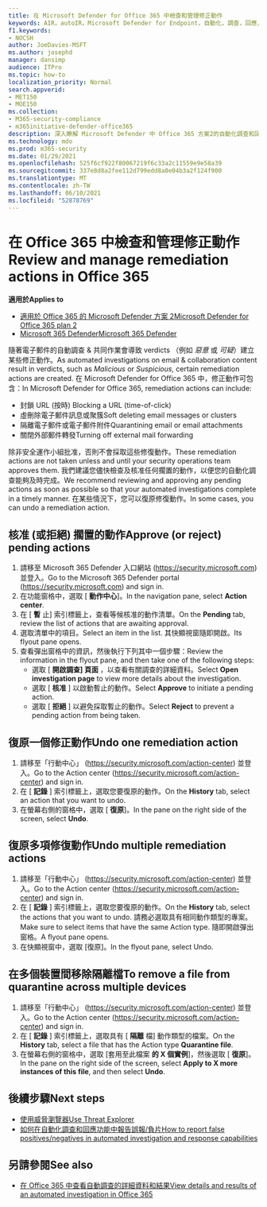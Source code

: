 ```yaml
---
title: 在 Microsoft Defender for Office 365 中檢查和管理修正動作
keywords: AIR，autoIR，Microsoft Defender for Endpoint，自動化，調查，回應，修正，威脅，高級，威脅，保護
f1.keywords:
- NOCSH
author: JoeDavies-MSFT
ms.author: josephd
manager: dansimp
audience: ITPro
ms.topic: how-to
localization_priority: Normal
search.appverid:
- MET150
- MOE150
ms.collection:
- M365-security-compliance
- m365initiative-defender-office365
description: 深入瞭解 Microsoft Defender 中 Office 365 方案2的自動化調查和回應功能中的修復動作。
ms.technology: mdo
ms.prod: m365-security
ms.date: 01/29/2021
ms.openlocfilehash: 525f6cf922f80067219f6c33a2c11559e9e58a39
ms.sourcegitcommit: 337e8d8a2fee112d799edd8a0e04b3a2f124f900
ms.translationtype: MT
ms.contentlocale: zh-TW
ms.lasthandoff: 06/10/2021
ms.locfileid: "52878769"
---
```

# <a name="review-and-manage-remediation-actions-in-office-365"></a><span data-ttu-id="65b37-104">在 Office 365 中檢查和管理修正動作</span><span class="sxs-lookup"><span data-stu-id="65b37-104">Review and manage remediation actions in Office 365</span></span>

<span data-ttu-id="65b37-105">**適用於**</span><span class="sxs-lookup"><span data-stu-id="65b37-105">**Applies to**</span></span>
- [<span data-ttu-id="65b37-106">適用於 Office 365 的 Microsoft Defender 方案 2</span><span class="sxs-lookup"><span data-stu-id="65b37-106">Microsoft Defender for Office 365 plan 2</span></span>](defender-for-office-365.md)
- [<span data-ttu-id="65b37-107">Microsoft 365 Defender</span><span class="sxs-lookup"><span data-stu-id="65b37-107">Microsoft 365 Defender</span></span>](../defender/microsoft-365-defender.md)

<span data-ttu-id="65b37-108">隨著電子郵件的自動調查 & 共同作業會導致 verdicts （例如 *惡意* 或 *可疑*）建立某些修正動作。</span><span class="sxs-lookup"><span data-stu-id="65b37-108">As automated investigations on email & collaboration content result in verdicts, such as *Malicious* or *Suspicious*, certain remediation actions are created.</span></span> <span data-ttu-id="65b37-109">在 Microsoft Defender for Office 365 中，修正動作可包含：</span><span class="sxs-lookup"><span data-stu-id="65b37-109">In Microsoft Defender for Office 365, remediation actions can include:</span></span>

- <span data-ttu-id="65b37-110">封鎖 URL (按時) </span><span class="sxs-lookup"><span data-stu-id="65b37-110">Blocking a URL (time-of-click)</span></span>
- <span data-ttu-id="65b37-111">虛刪除電子郵件訊息或聚簇</span><span class="sxs-lookup"><span data-stu-id="65b37-111">Soft deleting email messages or clusters</span></span>
- <span data-ttu-id="65b37-112">隔離電子郵件或電子郵件附件</span><span class="sxs-lookup"><span data-stu-id="65b37-112">Quarantining email or email attachments</span></span>
- <span data-ttu-id="65b37-113">關閉外部郵件轉發</span><span class="sxs-lookup"><span data-stu-id="65b37-113">Turning off external mail forwarding</span></span>

<span data-ttu-id="65b37-114">除非安全運作小組批准，否則不會採取這些修復動作。</span><span class="sxs-lookup"><span data-stu-id="65b37-114">These remediation actions are not taken unless and until your security operations team approves them.</span></span> <span data-ttu-id="65b37-115">我們建議您儘快檢查及核准任何擱置的動作，以便您的自動化調查能夠及時完成。</span><span class="sxs-lookup"><span data-stu-id="65b37-115">We recommend reviewing and approving any pending actions as soon as possible so that your automated investigations complete in a timely manner.</span></span> <span data-ttu-id="65b37-116">在某些情況下，您可以復原修復動作。</span><span class="sxs-lookup"><span data-stu-id="65b37-116">In some cases, you can undo a remediation action.</span></span>

## <a name="approve-or-reject-pending-actions"></a><span data-ttu-id="65b37-117">核准 (或拒絕) 擱置的動作</span><span class="sxs-lookup"><span data-stu-id="65b37-117">Approve (or reject) pending actions</span></span>

1. <span data-ttu-id="65b37-118">請移至 Microsoft 365 Defender 入口網站 (<https://security.microsoft.com>) 並登入。</span><span class="sxs-lookup"><span data-stu-id="65b37-118">Go to the Microsoft 365 Defender portal (<https://security.microsoft.com>) and sign in.</span></span>
2. <span data-ttu-id="65b37-119">在功能窗格中，選取 [ **動作中心**]。</span><span class="sxs-lookup"><span data-stu-id="65b37-119">In the navigation pane, select **Action center**.</span></span>
3. <span data-ttu-id="65b37-120">在 [ **暫** 止] 索引標籤上，查看等候核准的動作清單。</span><span class="sxs-lookup"><span data-stu-id="65b37-120">On the **Pending** tab, review the list of actions that are awaiting approval.</span></span>
4. <span data-ttu-id="65b37-121">選取清單中的項目。</span><span class="sxs-lookup"><span data-stu-id="65b37-121">Select an item in the list.</span></span> <span data-ttu-id="65b37-122">其快顯視窗隨即開啟。</span><span class="sxs-lookup"><span data-stu-id="65b37-122">Its flyout pane opens.</span></span> 
5. <span data-ttu-id="65b37-123">查看彈出窗格中的資訊，然後執行下列其中一個步驟：</span><span class="sxs-lookup"><span data-stu-id="65b37-123">Review the information in the flyout pane, and then take one of the following steps:</span></span>
   - <span data-ttu-id="65b37-124">選取 [ **開啟調查] 頁面** ，以查看有關調查的詳細資料。</span><span class="sxs-lookup"><span data-stu-id="65b37-124">Select **Open investigation page** to view more details about the investigation.</span></span>
   - <span data-ttu-id="65b37-125">選取 [ **核准** ] 以啟動暫止的動作。</span><span class="sxs-lookup"><span data-stu-id="65b37-125">Select **Approve** to initiate a pending action.</span></span>
   - <span data-ttu-id="65b37-126">選取 [ **拒絕** ] 以避免採取暫止的動作。</span><span class="sxs-lookup"><span data-stu-id="65b37-126">Select **Reject** to prevent a pending action from being taken.</span></span>

## <a name="undo-one-remediation-action"></a><span data-ttu-id="65b37-127">復原一個修正動作</span><span class="sxs-lookup"><span data-stu-id="65b37-127">Undo one remediation action</span></span>

1. <span data-ttu-id="65b37-128">請移至「行動中心」 (<https://security.microsoft.com/action-center>) 並登入。</span><span class="sxs-lookup"><span data-stu-id="65b37-128">Go to the Action center (<https://security.microsoft.com/action-center>) and sign in.</span></span>
2. <span data-ttu-id="65b37-129">在 [ **記錄** ] 索引標籤上，選取您要復原的動作。</span><span class="sxs-lookup"><span data-stu-id="65b37-129">On the **History** tab, select an action that you want to undo.</span></span>
3. <span data-ttu-id="65b37-130">在螢幕右側的窗格中，選取 [ **復原**]。</span><span class="sxs-lookup"><span data-stu-id="65b37-130">In the pane on the right side of the screen, select **Undo**.</span></span>

## <a name="undo-multiple-remediation-actions"></a><span data-ttu-id="65b37-131">復原多項修復動作</span><span class="sxs-lookup"><span data-stu-id="65b37-131">Undo multiple remediation actions</span></span>

1. <span data-ttu-id="65b37-132">請移至「行動中心」 (<https://security.microsoft.com/action-center>) 並登入。</span><span class="sxs-lookup"><span data-stu-id="65b37-132">Go to the Action center (<https://security.microsoft.com/action-center>) and sign in.</span></span>
2. <span data-ttu-id="65b37-133">在 [ **記錄** ] 索引標籤上，選取您要復原的動作。</span><span class="sxs-lookup"><span data-stu-id="65b37-133">On the **History** tab, select the actions that you want to undo.</span></span> <span data-ttu-id="65b37-134">請務必選取具有相同動作類型的專案。</span><span class="sxs-lookup"><span data-stu-id="65b37-134">Make sure to select items that have the same Action type.</span></span> <span data-ttu-id="65b37-135">隨即開啟彈出窗格。</span><span class="sxs-lookup"><span data-stu-id="65b37-135">A flyout pane opens.</span></span>
3. <span data-ttu-id="65b37-136">在快顯視窗中，選取 [復原]。</span><span class="sxs-lookup"><span data-stu-id="65b37-136">In the flyout pane, select Undo.</span></span>

## <a name="to-remove-a-file-from-quarantine-across-multiple-devices"></a><span data-ttu-id="65b37-137">在多個裝置間移除隔離檔</span><span class="sxs-lookup"><span data-stu-id="65b37-137">To remove a file from quarantine across multiple devices</span></span>

1. <span data-ttu-id="65b37-138">請移至「行動中心」 (<https://security.microsoft.com/action-center>) 並登入。</span><span class="sxs-lookup"><span data-stu-id="65b37-138">Go to the Action center (<https://security.microsoft.com/action-center>) and sign in.</span></span>
2. <span data-ttu-id="65b37-139">在 [ **記錄** ] 索引標籤上，選取具有 [ **隔離** 檔] 動作類型的檔案。</span><span class="sxs-lookup"><span data-stu-id="65b37-139">On the **History** tab, select a file that has the Action type **Quarantine file**.</span></span>
3. <span data-ttu-id="65b37-140">在螢幕右側的窗格中，選取 [套用至此檔案 **的 X 個實例**]，然後選取 [ **復原**]。</span><span class="sxs-lookup"><span data-stu-id="65b37-140">In the pane on the right side of the screen, select **Apply to X more instances of this file**, and then select **Undo**.</span></span>

## <a name="next-steps"></a><span data-ttu-id="65b37-141">後續步驟</span><span class="sxs-lookup"><span data-stu-id="65b37-141">Next steps</span></span>

- [<span data-ttu-id="65b37-142">使用威脅瀏覽器</span><span class="sxs-lookup"><span data-stu-id="65b37-142">Use Threat Explorer</span></span>](threat-explorer.md)
- [<span data-ttu-id="65b37-143">如何在自動化調查和回應功能中報告誤報/負片</span><span class="sxs-lookup"><span data-stu-id="65b37-143">How to report false positives/negatives in automated investigation and response capabilities</span></span>](air-report-false-positives-negatives.md)

## <a name="see-also"></a><span data-ttu-id="65b37-144">另請參閱</span><span class="sxs-lookup"><span data-stu-id="65b37-144">See also</span></span>

- [<span data-ttu-id="65b37-145">在 Office 365 中查看自動調查的詳細資料和結果</span><span class="sxs-lookup"><span data-stu-id="65b37-145">View details and results of an automated investigation in Office 365</span></span>](air-view-investigation-results.md)
